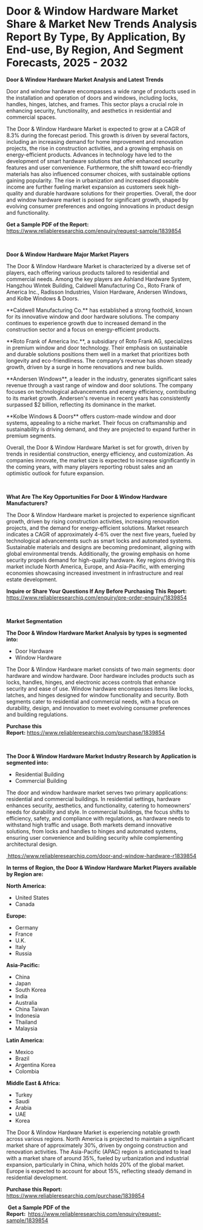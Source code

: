 <p><h1>Door & Window Hardware Market Share & Market New Trends Analysis Report By Type, By Application, By End-use, By Region, And Segment Forecasts, 2025 - 2032</h1></p><p><strong>Door & Window Hardware Market Analysis and Latest Trends</strong></p>
<p><p>Door and window hardware encompasses a wide range of products used in the installation and operation of doors and windows, including locks, handles, hinges, latches, and frames. This sector plays a crucial role in enhancing security, functionality, and aesthetics in residential and commercial spaces. </p><p>The Door & Window Hardware Market is expected to grow at a CAGR of 8.3% during the forecast period. This growth is driven by several factors, including an increasing demand for home improvement and renovation projects, the rise in construction activities, and a growing emphasis on energy-efficient products. Advances in technology have led to the development of smart hardware solutions that offer enhanced security features and user convenience. Furthermore, the shift toward eco-friendly materials has also influenced consumer choices, with sustainable options gaining popularity. The rise in urbanization and increased disposable income are further fueling market expansion as customers seek high-quality and durable hardware solutions for their properties. Overall, the door and window hardware market is poised for significant growth, shaped by evolving consumer preferences and ongoing innovations in product design and functionality.</p></p>
<p><strong>Get a Sample PDF of the Report:&nbsp;</strong> <a href="https://www.reliableresearchiq.com/enquiry/request-sample/1839854?utm_campaign=2318&utm_medium=2&utm_source=Github&utm_content=ia&utm_term=15042025&utm_id=door-window-hardware">https://www.reliableresearchiq.com/enquiry/request-sample/1839854</a></p>
<p>&nbsp;</p>
<p><strong>Door & Window Hardware Major Market Players</strong></p>
<p><p>The Door & Window Hardware Market is characterized by a diverse set of players, each offering various products tailored to residential and commercial needs. Among the key players are Ashland Hardware System, Hangzhou Wintek Building, Caldwell Manufacturing Co., Roto Frank of America Inc., Radisson Industries, Vision Hardware, Andersen Windows, and Kolbe Windows & Doors. </p><p>**Caldwell Manufacturing Co.** has established a strong foothold, known for its innovative window and door hardware solutions. The company continues to experience growth due to increased demand in the construction sector and a focus on energy-efficient products.</p><p>**Roto Frank of America Inc.**, a subsidiary of Roto Frank AG, specializes in premium window and door technology. Their emphasis on sustainable and durable solutions positions them well in a market that prioritizes both longevity and eco-friendliness. The company’s revenue has shown steady growth, driven by a surge in home renovations and new builds.</p><p>**Andersen Windows**, a leader in the industry, generates significant sales revenue through a vast range of window and door solutions. The company focuses on technological advancements and energy efficiency, contributing to its market growth. Andersen's revenue in recent years has consistently surpassed $2 billion, reflecting its dominance in the market.</p><p>**Kolbe Windows & Doors** offers custom-made window and door systems, appealing to a niche market. Their focus on craftsmanship and sustainability is driving demand, and they are projected to expand further in premium segments.</p><p>Overall, the Door & Window Hardware Market is set for growth, driven by trends in residential construction, energy efficiency, and customization. As companies innovate, the market size is expected to increase significantly in the coming years, with many players reporting robust sales and an optimistic outlook for future expansion.</p></p>
<p>&nbsp;</p>
<p><strong>What Are The Key Opportunities For Door & Window Hardware Manufacturers?</strong></p>
<p><p>The Door & Window Hardware market is projected to experience significant growth, driven by rising construction activities, increasing renovation projects, and the demand for energy-efficient solutions. Market research indicates a CAGR of approximately 4-6% over the next five years, fueled by technological advancements such as smart locks and automated systems. Sustainable materials and designs are becoming predominant, aligning with global environmental trends. Additionally, the growing emphasis on home security propels demand for high-quality hardware. Key regions driving this market include North America, Europe, and Asia-Pacific, with emerging economies showcasing increased investment in infrastructure and real estate development.</p></p>
<p><strong>Inquire or Share Your Questions If Any Before Purchasing This Report:</strong> <a href="https://www.reliableresearchiq.com/enquiry/pre-order-enquiry/1839854?utm_campaign=2318&utm_medium=2&utm_source=Github&utm_content=ia&utm_term=15042025&utm_id=door-window-hardware">https://www.reliableresearchiq.com/enquiry/pre-order-enquiry/1839854</a></p>
<p>&nbsp;</p>
<p><strong>Market Segmentation</strong></p>
<p><strong>The Door & Window Hardware Market Analysis by types is segmented into:</strong></p>
<p><ul><li>Door Hardware</li><li>Window Hardware</li></ul></p>
<p><p>The Door & Window Hardware market consists of two main segments: door hardware and window hardware. Door hardware includes products such as locks, handles, hinges, and electronic access controls that enhance security and ease of use. Window hardware encompasses items like locks, latches, and hinges designed for window functionality and security. Both segments cater to residential and commercial needs, with a focus on durability, design, and innovation to meet evolving consumer preferences and building regulations.</p></p>
<p><strong>Purchase this Report:&nbsp;</strong><a href="https://www.reliableresearchiq.com/purchase/1839854?utm_campaign=2318&utm_medium=2&utm_source=Github&utm_content=ia&utm_term=15042025&utm_id=door-window-hardware">https://www.reliableresearchiq.com/purchase/1839854</a></p>
<p>&nbsp;</p>
<p><strong>The Door & Window Hardware Market Industry Research by Application is segmented into:</strong></p>
<p><ul><li>Residential Building</li><li>Commercial Building</li></ul></p>
<p><p>The door and window hardware market serves two primary applications: residential and commercial buildings. In residential settings, hardware enhances security, aesthetics, and functionality, catering to homeowners' needs for durability and style. In commercial buildings, the focus shifts to efficiency, safety, and compliance with regulations, as hardware needs to withstand high traffic and usage. Both markets demand innovative solutions, from locks and handles to hinges and automated systems, ensuring user convenience and building security while complementing architectural design.</p></p>
<p><a href="https://www.reliableresearchiq.com/door-and-window-hardware-r1839854?utm_campaign=2318&utm_medium=2&utm_source=Github&utm_content=ia&utm_term=15042025&utm_id=door-window-hardware">&nbsp;https://www.reliableresearchiq.com/door-and-window-hardware-r1839854</a></p>
<p><strong>In terms of Region, the Door & Window Hardware Market Players available by Region are:</strong></p>
<p>
    <p> <strong> North America: </strong>
        <ul>
            <li>United States</li>
            <li>Canada</li>
        </ul>
        </p> 
    <p> <strong> Europe: </strong>
        <ul>
            <li>Germany</li>
            <li>France</li>
            <li>U.K.</li>
            <li>Italy</li>
            <li>Russia</li>
        </ul>
        </p> 
    <p> <strong> Asia-Pacific: </strong>
        <ul>
            <li>China</li>
            <li>Japan</li>
            <li>South Korea</li>
            <li>India</li>
            <li>Australia</li>
            <li>China Taiwan</li>
            <li>Indonesia</li>
            <li>Thailand</li>
            <li>Malaysia</li>
        </ul>
        </p> 
    <p> <strong> Latin America: </strong>
        <ul>
            <li>Mexico</li>
            <li>Brazil</li>
            <li>Argentina Korea</li>
            <li>Colombia</li>
        </ul>
        </p> 
    <p> <strong> Middle East & Africa: </strong>
        <ul>
            <li>Turkey</li>
            <li>Saudi</li>
            <li>Arabia</li>
            <li>UAE</li>
            <li>Korea</li>
        </ul>
    </p>
    </p>
<p><p>The Door & Window Hardware Market is experiencing notable growth across various regions. North America is projected to maintain a significant market share of approximately 30%, driven by ongoing construction and renovation activities. The Asia-Pacific (APAC) region is anticipated to lead with a market share of around 35%, fueled by urbanization and industrial expansion, particularly in China, which holds 20% of the global market. Europe is expected to account for about 15%, reflecting steady demand in residential development.</p></p>
<p><strong>Purchase this Report: </strong><a href="https://www.reliableresearchiq.com/purchase/1839854?utm_campaign=2318&utm_medium=2&utm_source=Github&utm_content=ia&utm_term=15042025&utm_id=door-window-hardware">https://www.reliableresearchiq.com/purchase/1839854</a></p>
<p>&nbsp;<strong>Get a Sample PDF of the Report:&nbsp;&nbsp;</strong><a href="https://www.reliableresearchiq.com/enquiry/request-sample/1839854?utm_campaign=2318&utm_medium=2&utm_source=Github&utm_content=ia&utm_term=15042025&utm_id=door-window-hardware">https://www.reliableresearchiq.com/enquiry/request-sample/1839854</a></p>
<p><strong></strong></p>
<p><p></p><p></p><p></p></p>
